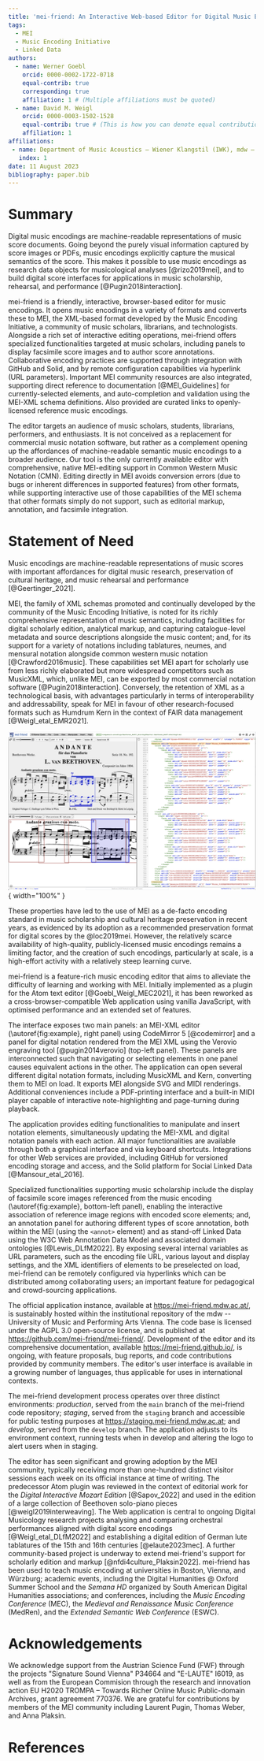 ```yaml
---
title: 'mei-friend: An Interactive Web-based Editor for Digital Music Encodings'
tags:
  - MEI
  - Music Encoding Initiative
  - Linked Data
authors:
  - name: Werner Goebl
    orcid: 0000-0002-1722-0718
    equal-contrib: true
    corresponding: true
    affiliation: 1 # (Multiple affiliations must be quoted)
  - name: David M. Weigl
    orcid: 0000-0003-1502-1528
    equal-contrib: true # (This is how you can denote equal contributions between multiple authors)
    affiliation: 1
affiliations:
 - name: Department of Music Acoustics – Wiener Klangstil (IWK), mdw – University of Music and Performing Arts Vienna, Austria
   index: 1
date: 11 August 2023
bibliography: paper.bib
---
```


# Summary
Digital music encodings are machine-readable representations of music score documents. Going beyond the purely visual information captured by score images or PDFs, music encodings explicitly capture the musical semantics of the score. This makes it possible to use music encodings as research data objects for musicological analyses [@rizo2019mei], and to build digital score interfaces for applications in music scholarship, rehearsal, and performance
[@Pugin2018interaction]. 

mei-friend is a friendly, interactive, browser-based editor for music encodings. It opens music encodings in a variety of formats and converts these to MEI, the XML-based format developed by the Music Encoding Initiative, a community of music scholars, librarians, and technologists. Alongside a rich set of interactive editing operations, mei-friend offers specialized functionalities targeted at music scholars, including panels to display facsimile score images and to author score annotations. Collaborative encoding practices are supported through integration with GitHub and Solid, and by remote configuration capabilities via hyperlink (URL parameters). Important MEI community resources are also integrated, supporting direct reference to documentation [@MEI_Guidelines] for currently-selected elements, and auto-completion and validation using the MEI-XML schema definitions. Also provided are curated links to openly-licensed reference music encodings.

The editor targets an audience of music scholars, students, librarians, performers, and enthusiasts. It is not conceived as a replacement for commercial music notation software, but rather as a complement opening up the affordances of machine-readable semantic music encodings to a broader audience. Our tool is the only currently available editor with comprehensive, native MEI-editing support in Common Western Music Notation (CMN). Editing directly in MEI avoids conversion errors (due to bugs or inherent differences in supported features) from other formats, while supporting interactive use of those capabilities of the MEI schema that other formats simply do not support, such as editorial markup, annotation, and facsimile integration. 

# Statement of Need

Music encodings are machine-readable representations of music scores with important affordances for digital music research, preservation of cultural heritage, and music rehearsal and performance [@Geertinger_2021].

MEI, the family of XML schemas promoted and continually developed by the community of the Music Encoding Initiative, is noted for its richly comprehensive representation of music semantics, including facilities for digital scholarly edition, analytical markup, and capturing catalogue-level metadata and source descriptions alongside the music content; and, for its support for a variety of notations including tablatures, neumes, and mensural notation alongside common western music notation [@Crawford2016music]. These capabilities set MEI apart for scholarly use from less richly elaborated but more widespread competitors such as MusicXML, which, unlike MEI, can be exported by most commercial notation software [@Pugin2018interaction]. Conversely, the retention of XML as a technological basis, with advantages particularly in terms of interoperability and addressability, speak for MEI in favour of other research-focused formats such as Humdrum Kern in the context of FAIR data management [@Weigl_etal_EMR2021]. 

![mei-friend interface: MEI encoding of Beethoven's WoO 57 (right panel), digital score rendering (top-left panel), and associated facsimile image of the source edition (bottom-left panel), with the currently-selected measure highlighted in each modality.\label{fig:example}](mei-friend-WoO57-facsimile-2.png){ width="100%" }

These properties have led to the use of MEI as a de-facto encoding standard in music scholarship and cultural heritage preservation in recent years, as evidenced by its adoption as a recommended preservation format for digital scores by the @loc2019mei. However, the relatively scarce availability of high-quality, publicly-licensed music encodings remains a limiting factor, and the creation of such encodings, particularly at scale, is a high-effort activity with a relatively steep learning curve. 

mei-friend is a feature-rich music encoding editor that aims to alleviate the difficulty of learning and working with MEI. 
Initially implemented as a plugin for the Atom text editor [@Goebl_Weigl_MEC2021], it has been reworked as a cross-browser-compatible Web application using vanilla JavaScript, with optimised performance and an extended set of features.

The interface exposes two main panels: an MEI-XML editor (\autoref{fig:example}, right panel) using CodeMirror&nbsp;5 [@codemirror] and a panel for digital notation rendered from the MEI&nbsp;XML using the Verovio engraving tool [@pugin2014verovio] (top-left panel). These panels are interconnected such that navigating or selecting elements in one panel causes equivalent actions in the other. The application can open several different digital notation formats, including MusicXML and Kern, converting them to MEI on load. It exports MEI alongside SVG and MIDI renderings. Additional conveniences include a PDF-printing interface and a built-in MIDI player capable of interactive note-highlighting and page-turning during playback.

The application provides editing functionalities to manipulate and insert notation elements, simultaneously updating the MEI-XML and digital notation panels with each action. All major functionalities are available through both a graphical interface and via keyboard shortcuts. Integrations for other Web services are provided, including GitHub for versioned encoding storage and access, and the Solid platform for Social Linked Data [@Mansour_etal_2016].

Specialized functionalities supporting music scholarship include the display of facsimile score images referenced from the music encoding (\autoref{fig:example}, bottom-left panel), enabling the interactive association of reference image regions with encoded score elements; and, an annotation panel for authoring different types of score annotation, both within the MEI (using the `<annot>` element) and as stand-off Linked Data using the W3C Web Annotation Data Model and associated domain ontologies [@Lewis_DLfM2022]. 
By exposing several internal variables as URL parameters, such as the encoding file URL, various layout and display settings, and the XML identifiers of elements to be preselected on load, mei-friend can be remotely configured via hyperlinks which can be distributed among collaborating users; an important feature for pedagogical and crowd-sourcing applications.

The official application instance, available at <https://mei-friend.mdw.ac.at/>, is sustainably hosted within the institutional repository of the mdw -- University of Music and Performing Arts Vienna. The code base is licensed under the AGPL 3.0 open-source license, and is published at <https://github.com/mei-friend/mei-friend/>. Development of the editor and its comprehensive documentation, available <https://mei-friend.github.io/>, is ongoing, with feature proposals, bug reports, and code contributions provided by community members. The editor's user interface is available in a growing number of languages, thus applicable for uses in international contexts. 

The mei-friend development process operates over three distinct environments: *production*, served from the `main` branch of the mei-friend code repository; *staging*, served from the `staging` branch and accessible for public testing purposes at <https://staging.mei-friend.mdw.ac.at>; and *develop*, served from the `develop` branch. The application adjusts to its environment context, running tests when in develop and altering the logo to alert users when in staging.

The editor has seen significant and growing adoption by the MEI community, typically receiving more than one-hundred distinct visitor sessions each week on its official instance at time of writing.
The predecessor Atom plugin was reviewed in the context of editorial work for the *Digital Interactive Mozart Edition* [@Sapov_2022] and used in the edition of a large collection of Beethoven solo-piano pieces [@weigl2019interweaving].
The Web application is central to ongoing Digital Musicology research projects analysing and comparing orchestral performances aligned with digital score encodings [@Weigl_etal_DLfM2022] and establishing a digital edition of German lute tablatures of the 15th and 16th centuries [@elaute2023mec]. 
A further community-based project is underway to extend mei-friend's support for scholarly edition and markup [@nfdi4culture_Plaksin2022]. 
mei-friend has been used to teach music encoding at universities in Boston, Vienna, and Würzburg; academic events, including the Digital Humanities @ Oxford Summer School and the *Semana HD* organized by South American Digital Humanities associations; and conferences, including the *Music Encoding Conference* (MEC), the *Medieval and Renaissance Music Conference* (MedRen), and the *Extended Semantic Web Conference* (ESWC). 

# Acknowledgements

We acknowledge support from the Austrian Science Fund (FWF) through the projects "Signature Sound Vienna" P34664 and "E-LAUTE" I6019, as well as from the European Commision through the research and innovation action EU H2020 TROMPA – Towards Richer Online Music Public-domain Archives, grant agreement 770376. 
We are grateful for contributions by members of the MEI community including Laurent Pugin, Thomas Weber, and Anna Plaksin. 

# References
